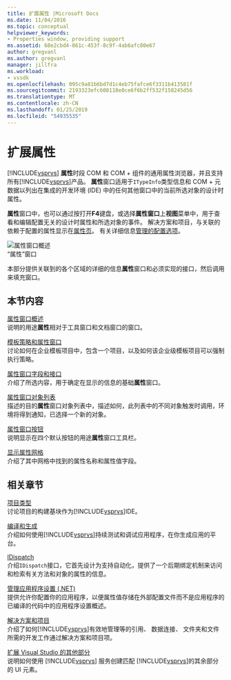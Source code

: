 ```yaml
---
title: 扩展属性 |Microsoft Docs
ms.date: 11/04/2016
ms.topic: conceptual
helpviewer_keywords:
- Properties window, providing support
ms.assetid: 68e2cbd4-861c-453f-8c9f-4ab6afc80e67
author: gregvanl
ms.author: gregvanl
manager: jillfra
ms.workload:
- vssdk
ms.openlocfilehash: 095c9a81b6bd7d1c4eb75fafce6f3311b413581f
ms.sourcegitcommit: 2193323efc608118e0ce6f6b2ff532f158245d56
ms.translationtype: MT
ms.contentlocale: zh-CN
ms.lasthandoff: 01/25/2019
ms.locfileid: "54935535"
---
```

# <a name="extend-properties"></a>扩展属性
[!INCLUDE[vsprvs](../../code-quality/includes/vsprvs_md.md)] **属性**时段 COM 和 COM + 组件的通用属性浏览器，并且支持所有[!INCLUDE[vsprvs](../../code-quality/includes/vsprvs_md.md)]产品。 **属性**窗口适用于`ITypeInfo`类型信息和 COM + 元数据以列出在集成的开发环境 (IDE) 中的任何其他窗口中的当前所选对象的设计时属性。  
  
 **属性**窗口中，也可以通过按打开**F4**键盘，或选择**属性窗口**上**视图**菜单中，用于查看和编辑配置无关的设计时属性和所选对象的事件。 解决方案和项目，与关联的依赖于配置的属性显示在[属性页](../../extensibility/internals/property-pages.md)。 有关详细信息[管理的配置选项](../../extensibility/internals/managing-configuration-options.md)。  
  
 ![属性窗口概述](../../extensibility/internals/media/vspropertieswindow.png "vsPropertiesWindow")  
“属性”窗口  
  
 本部分提供关联到的各个区域的详细的信息**属性**窗口和必须实现的接口，然后调用来填充窗口。  
  
## <a name="in-this-section"></a>本节内容  
 [属性窗口概述](../../extensibility/internals/properties-window-overview.md)  
 说明的用途**属性**相对于工具窗口和文档窗口的窗口。  
  
 [模板策略和属性窗口](../../extensibility/internals/template-policy-and-the-properties-window.md)  
 讨论如何在企业模板项目中，包含一个项目，以及如何该企业级模板项目可以强制执行策略。  
  
 [属性窗口字段和接口](../../extensibility/internals/properties-window-fields-and-interfaces.md)  
 介绍了所选内容，用于确定在显示的信息的基础**属性**窗口。  
  
 [属性窗口对象列表](../../extensibility/internals/properties-window-object-list.md)  
 描述的目的**属性**窗口对象列表中，描述如何，此列表中的不同对象触发时调用，环境将得到通知，已选择一个新的对象。  
  
 [属性窗口按钮](../../extensibility/internals/properties-window-buttons.md)  
 说明显示在四个默认按钮的用途**属性**窗口工具栏。  
  
 [显示属性网格](../../extensibility/internals/properties-display-grid.md)  
 介绍了其中网格中找到的属性名称和属性值字段。  
  
## <a name="related-sections"></a>相关章节  
 [项目类型](../../extensibility/internals/project-types.md)  
 讨论项目的构建基块作为[!INCLUDE[vsprvs](../../code-quality/includes/vsprvs_md.md)]IDE。  
  
 [编译和生成](../../ide/compiling-and-building-in-visual-studio.md)  
 介绍如何使用[!INCLUDE[vsprvs](../../code-quality/includes/vsprvs_md.md)]持续测试和调试应用程序，在你生成应用的平台。  
  
 [IDispatch](/previous-versions/windows/desktop/api/oaidl/nn-oaidl-idispatch)  
 介绍`IDispatch`接口，它首先设计为支持自动化，提供了一个后期绑定机制来访问和检索有关方法和对象的属性的信息。  
  
 [管理应用程序设置 (.NET)](../../ide/managing-application-settings-dotnet.md)  
 提供允许你配置你的应用程序，以便属性值存储在外部配置文件而不是应用程序的已编译的代码中的应用程序设置概述。  
  
 [解决方案和项目](../../ide/solutions-and-projects-in-visual-studio.md)  
 介绍了如何[!INCLUDE[vsprvs](../../code-quality/includes/vsprvs_md.md)]有效地管理等的引用、 数据连接、 文件夹和文件所需的开发工作通过解决方案和项目项。  
  
 [扩展 Visual Studio 的其他部分](../../extensibility/extending-other-parts-of-visual-studio.md)  
 说明如何使用 [!INCLUDE[vsprvs](../../code-quality/includes/vsprvs_md.md)] 服务创建匹配 [!INCLUDE[vsprvs](../../code-quality/includes/vsprvs_md.md)]的其余部分的 UI 元素。